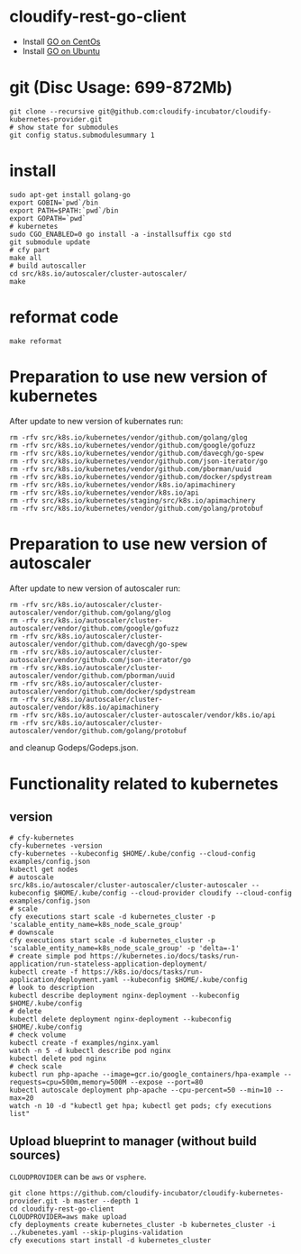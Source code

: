 # cloudify-rest-go-client

* Install [GO on CentOs](examples/blueprint/scripts/tools-install.sh#L8-L12)
* Install [GO on Ubuntu](examples/blueprint/scripts/tools-install.sh#L14-L17)

# git (Disc Usage: 699-872Mb)
```shell
git clone --recursive git@github.com:cloudify-incubator/cloudify-kubernetes-provider.git
# show state for submodules
git config status.submodulesummary 1
```

# install

```shell
sudo apt-get install golang-go
export GOBIN=`pwd`/bin
export PATH=$PATH:`pwd`/bin
export GOPATH=`pwd`
# kubernetes
sudo CGO_ENABLED=0 go install -a -installsuffix cgo std
git submodule update
# cfy part
make all
# build autoscaller
cd src/k8s.io/autoscaler/cluster-autoscaler/
make
```

# reformat code

```shell
make reformat
```
# Preparation to use new version of kubernetes
After update to new version of kubernates run:
```shell
rm -rfv src/k8s.io/kubernetes/vendor/github.com/golang/glog
rm -rfv src/k8s.io/kubernetes/vendor/github.com/google/gofuzz
rm -rfv src/k8s.io/kubernetes/vendor/github.com/davecgh/go-spew
rm -rfv src/k8s.io/kubernetes/vendor/github.com/json-iterator/go
rm -rfv src/k8s.io/kubernetes/vendor/github.com/pborman/uuid
rm -rfv src/k8s.io/kubernetes/vendor/github.com/docker/spdystream
rm -rfv src/k8s.io/kubernetes/vendor/k8s.io/apimachinery
rm -rfv src/k8s.io/kubernetes/vendor/k8s.io/api
rm -rfv src/k8s.io/kubernetes/staging/src/k8s.io/apimachinery
rm -rfv src/k8s.io/kubernetes/vendor/github.com/golang/protobuf
```

# Preparation to use new version of autoscaler
After update to new version of autoscaler run:
```shell
rm -rfv src/k8s.io/autoscaler/cluster-autoscaler/vendor/github.com/golang/glog
rm -rfv src/k8s.io/autoscaler/cluster-autoscaler/vendor/github.com/google/gofuzz
rm -rfv src/k8s.io/autoscaler/cluster-autoscaler/vendor/github.com/davecgh/go-spew
rm -rfv src/k8s.io/autoscaler/cluster-autoscaler/vendor/github.com/json-iterator/go
rm -rfv src/k8s.io/autoscaler/cluster-autoscaler/vendor/github.com/pborman/uuid
rm -rfv src/k8s.io/autoscaler/cluster-autoscaler/vendor/github.com/docker/spdystream
rm -rfv src/k8s.io/autoscaler/cluster-autoscaler/vendor/k8s.io/apimachinery
rm -rfv src/k8s.io/autoscaler/cluster-autoscaler/vendor/k8s.io/api
rm -rfv src/k8s.io/autoscaler/cluster-autoscaler/vendor/github.com/golang/protobuf
```
and cleanup Godeps/Godeps.json.

# Functionality related to kubernetes
## version

```shell
# cfy-kubernetes
cfy-kubernetes -version
cfy-kubernetes --kubeconfig $HOME/.kube/config --cloud-config examples/config.json
kubectl get nodes
# autoscale
src/k8s.io/autoscaler/cluster-autoscaler/cluster-autoscaler --kubeconfig $HOME/.kube/config --cloud-provider cloudify --cloud-config examples/config.json
# scale
cfy executions start scale -d kubernetes_cluster -p 'scalable_entity_name=k8s_node_scale_group'
# downscale
cfy executions start scale -d kubernetes_cluster -p 'scalable_entity_name=k8s_node_scale_group' -p 'delta=-1'
# create simple pod https://kubernetes.io/docs/tasks/run-application/run-stateless-application-deployment/
kubectl create -f https://k8s.io/docs/tasks/run-application/deployment.yaml --kubeconfig $HOME/.kube/config
# look to description
kubectl describe deployment nginx-deployment --kubeconfig $HOME/.kube/config
# delete
kubectl delete deployment nginx-deployment --kubeconfig $HOME/.kube/config
# check volume
kubectl create -f examples/nginx.yaml
watch -n 5 -d kubectl describe pod nginx
kubectl delete pod nginx
# check scale
kubectl run php-apache --image=gcr.io/google_containers/hpa-example --requests=cpu=500m,memory=500M --expose --port=80
kubectl autoscale deployment php-apache --cpu-percent=50 --min=10 --max=20
watch -n 10 -d "kubectl get hpa; kubectl get pods; cfy executions list"
```

## Upload blueprint to manager (without build sources)

`CLOUDPROVIDER` can be `aws` or `vsphere`.

```shell
git clone https://github.com/cloudify-incubator/cloudify-kubernetes-provider.git -b master --depth 1
cd cloudify-rest-go-client
CLOUDPROVIDER=aws make upload
cfy deployments create kubernetes_cluster -b kubernetes_cluster -i ../kubenetes.yaml --skip-plugins-validation
cfy executions start install -d kubernetes_cluster
```
